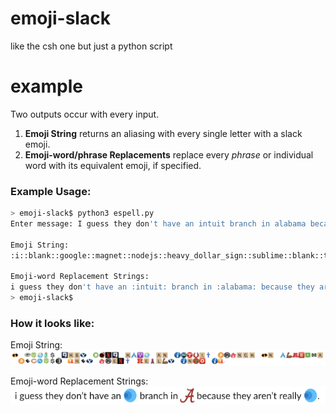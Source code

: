 # emoji-slack
like the csh one but just a python script

# example
Two outputs occur with every input.
1. **Emoji String** returns an aliasing with every single letter with a slack emoji.
2. **Emoji-word/phrase Replacements** replace every _phrase_ or individual word with its equivalent emoji, if specified.

### Example Usage:
```bash
> emoji-slack$ python3 espell.py
Enter message: I guess they don't have an intuit branch in alabama because they aren't really into it.

Emoji String:
:i::blank::google::magnet::nodejs::heavy_dollar_sign::sublime::blank::t_scrabble::h_scrabble::e::byu::blank::duo::o2::northeastern:':t_zucchini::blank::h_scrabble::amplitude::vim::ie::blank::afc::netscape::blank::i_scrabble::netscape::t_bubble::magnet::i::tesla-motors::blank::b_scrabble::r_scrabble::afc::n_scrabble::bears::h_scrabble::blank::care_info::netflix::blank::a_scrabble::loss::appdynamics::bengals::angels::maccas::uofa::blank::b::nodejs::coinbase::amplitude::usertestingdotcom::heavy_dollar_sign::e::blank::t_zucchini::astros::e::y_scrabble::blank::apollo::rust::e::netscape:':titan::blank::r_scrabble::e::a::muscle::skin-tone-2::muscle::y_scrabble::blank::i_scrabble::netflix::tesla-motors::o::blank::care_info::t_zucchini:.

Emoji-word Replacement Strings:
i guess they don't have an :intuit: branch in :alabama: because they aren't really :intuit:.
> emoji-slack$
```

### How it looks like:
Emoji String:
![Emoji String](examplestring.jpeg)

Emoji-word Replacement Strings:
![Emoji Replacement](examplereplacement.jpeg)
